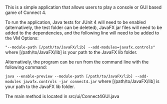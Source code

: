 This is a simple application that allows users to play a console or GUI based game of Connect 4.

To run the application, Java tests for JUnit 4 will need to be enabled (alternatively, the test 
folder can be deleted), JavaFX jar files will need to be added to the dependencies, and the 
following line will need to be added to the VM Options: 

``` "--module-path [/path/to/JavaFX/lib] --add-modules=javafx.controls" ```
where [/path/to/JavaFX/lib] is your path to the JavaFX lib folder.

Alternatively, the program can be run from the command line with the following command:

```java --enable-preview --module-path [/path/to/JavaFX/lib] --add-modules javafx.controls -jar connect4.jar``` where [/path/to/JavaFX/lib] is your path to the JavaFX lib folder.

The main method is located in src/ui/Connect4GUI.java